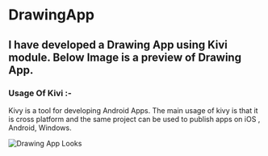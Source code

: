# DrawingApp

## I have developed a Drawing App using Kivi module. Below Image is a preview of Drawing App.


### Usage Of Kivi :- 

Kivy is a tool for developing Android Apps. The main usage of kivy is that it is cross platform and the same project can be used to publish apps on iOS , Android,
Windows.



![Drawing App Looks](https://user-images.githubusercontent.com/73248098/153807533-81ddb3c1-e892-4157-8f2f-8d63b1aa2ed6.png)


